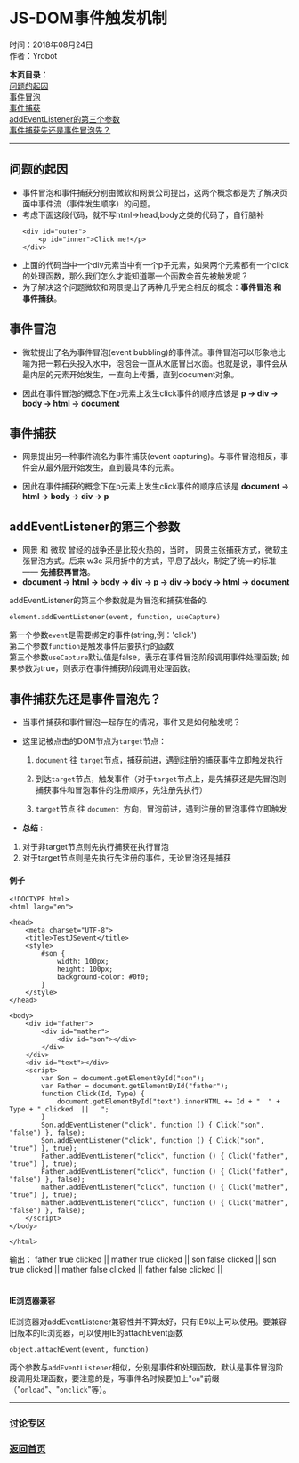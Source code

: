 # JS-DOM事件触发机制  
时间：2018年08月24日  
作者：Yrobot  

__本页目录：__   
[问题的起因](#id1)  
[事件冒泡](#id2)  
[事件捕获](#id3)  
[addEventListener的第三个参数](#id4)  
[事件捕获先还是事件冒泡先？](#id5)  

---

<a id='id'></a>

## 问题的起因
- 事件冒泡和事件捕获分别由微软和网景公司提出，这两个概念都是为了解决页面中事件流（事件发生顺序）的问题。  
- 考虑下面这段代码，就不写html->head,body之类的代码了，自行脑补  
    ```
    <div id="outer">
        <p id="inner">Click me!</p>
    </div>
    ```
- 上面的代码当中一个div元素当中有一个p子元素，如果两个元素都有一个click的处理函数，那么我们怎么才能知道哪一个函数会首先被触发呢？  
- 为了解决这个问题微软和网景提出了两种几乎完全相反的概念：__事件冒泡 和 事件捕获__。 

<a id='id2'></a>

## 事件冒泡
- 微软提出了名为事件冒泡(event bubbling)的事件流。事件冒泡可以形象地比喻为把一颗石头投入水中，泡泡会一直从水底冒出水面。也就是说，事件会从最内层的元素开始发生，一直向上传播，直到document对象。  

- 因此在事件冒泡的概念下在p元素上发生click事件的顺序应该是 __p -> div -> body -> html -> document__ 
<a id='id3'></a>

## 事件捕获
- 网景提出另一种事件流名为事件捕获(event capturing)。与事件冒泡相反，事件会从最外层开始发生，直到最具体的元素。

- 因此在事件捕获的概念下在p元素上发生click事件的顺序应该是 __document -> html -> body -> div -> p__

<a id='id4'></a>

## addEventListener的第三个参数
- 网景 和 微软 曾经的战争还是比较火热的，当时， 网景主张捕获方式，微软主张冒泡方式。后来 w3c 采用折中的方式，平息了战火，制定了统一的标准—— __先捕获再冒泡__。 
- __document -> html -> body -> div -> p -> div -> body -> html -> document__
   
addEventListener的第三个参数就是为冒泡和捕获准备的.   

`element.addEventListener(event, function, useCapture)`

第一个参数`event`是需要绑定的事件(string,例：'click')  
第二个参数`function`是触发事件后要执行的函数  
第三个参数`useCapture`默认值是false，表示在事件冒泡阶段调用事件处理函数; 如果参数为true，则表示在事件捕获阶段调用处理函数。  
 
<a id='id5'></a>

## 事件捕获先还是事件冒泡先？
- 当事件捕获和事件冒泡一起存在的情况，事件又是如何触发呢？  
 
- 这里记被点击的DOM节点为`target`节点：  
    1. `document` 往 `target`节点，捕获前进，遇到注册的捕获事件立即触发执行  

    2. 到达`target`节点，触发事件（对于`target`节点上，是先捕获还是先冒泡则捕获事件和冒泡事件的注册顺序，先注册先执行）  

    3. `target`节点 往 `document `方向，冒泡前进，遇到注册的冒泡事件立即触发

- __总结__ :  
1. 对于非target节点则先执行捕获在执行冒泡  
2. 对于target节点则是先执行先注册的事件，无论冒泡还是捕获

#### 例子
```
<!DOCTYPE html>
<html lang="en">

<head>
    <meta charset="UTF-8">
    <title>TestJSevent</title>
    <style>
        #son {
            width: 100px;
            height: 100px;
            background-color: #0f0;
        }
    </style>
</head>

<body>
    <div id="father">
        <div id="mather">
            <div id="son"></div>
        </div>
    </div>
    <div id="text"></div>
    <script>  
        var Son = document.getElementById("son");
        var Father = document.getElementById("father");
        function Click(Id, Type) {
            document.getElementById("text").innerHTML += Id + "  " + Type + " clicked  ||   ";
        }
        Son.addEventListener("click", function () { Click("son", "false") }, false);
        Son.addEventListener("click", function () { Click("son", "true") }, true);
        Father.addEventListener("click", function () { Click("father", "true") }, true);
        Father.addEventListener("click", function () { Click("father", "false") }, false);
        mather.addEventListener("click", function () { Click("mather", "true") }, true);
        mather.addEventListener("click", function () { Click("mather", "false") }, false);  
    </script>
</body>

</html>
```
输出：
father true clicked || mather true clicked || son false clicked || son true clicked || mather false clicked || father false clicked ||
<br><br>
#### IE浏览器兼容  
IE浏览器对addEventListener兼容性并不算太好，只有IE9以上可以使用。要兼容旧版本的IE浏览器，可以使用IE的attachEvent函数

`object.attachEvent(event, function)`

两个参数与`addEventListener`相似，分别是事件和处理函数，默认是事件冒泡阶段调用处理函数，要注意的是，写事件名时候要加上"`on`"前缀（"`onload`"、"`onclick`"等）。

--- 
### [讨论专区](https://github.com/Yrobot/Yrobot-FrontEnd-Blog/issues/1)  
### [返回首页](../../README.md)
